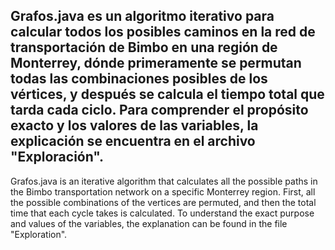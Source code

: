 Grafos.java es un algoritmo iterativo para calcular todos los posibles caminos en la red de transportación de Bimbo en una región de Monterrey, dónde primeramente se permutan todas las combinaciones posibles de los vértices, y después se calcula el tiempo total que tarda cada ciclo. Para comprender el propósito exacto y los valores de las variables, la explicación se encuentra en el archivo "Exploración".  
-
Grafos.java is an iterative algorithm that calculates all the possible paths in the Bimbo transportation network on a specific Monterrey region. First, all the possible combinations of the vertices are permuted, and then the total time that each cycle takes is calculated. To understand the exact purpose and values of the variables, the explanation can be found in the file "Exploration".
